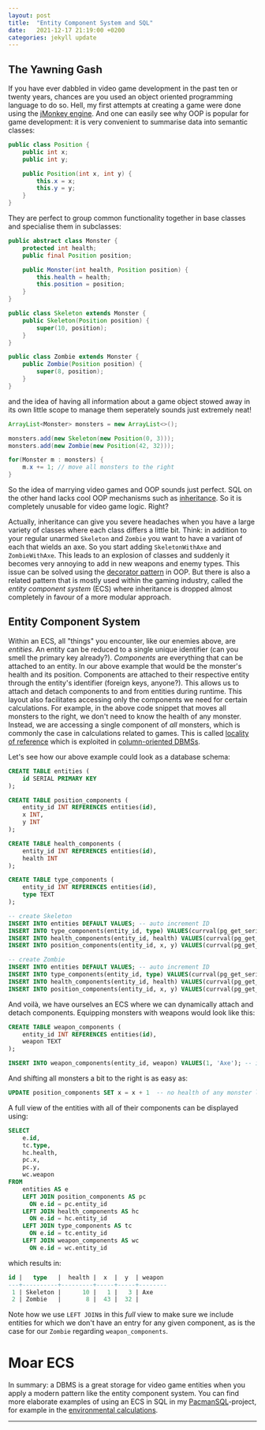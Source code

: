 ```yaml
---
layout: post
title:  "Entity Component System and SQL"
date:   2021-12-17 21:19:00 +0200
categories: jekyll update
---
```


## The Yawning Gash
If you have ever dabbled in video game development in the past ten or twenty years, chances are you used an object oriented programming language to do so. Hell, my first attempts at creating a game were done using the [jMonkey engine](jmonkey). And one can easily see why OOP is popular for game development: it is very convenient to summarise data into semantic classes:

```java
public class Position {
    public int x;
    public int y;

    public Position(int x, int y) {
        this.x = x;
        this.y = y;
    }
}
```

They are perfect to group common functionality together in base classes and specialise them in subclasses:


```java
public abstract class Monster {
    protected int health;
    public final Position position;

    public Monster(int health, Position position) {
        this.health = health;
        this.position = position;
    }
}

public class Skeleton extends Monster {
    public Skeleton(Position position) {
        super(10, position);
    }
}

public class Zombie extends Monster {
    public Zombie(Position position) {
        super(8, position);
    }
}

``` 

and the idea of having all information about a game object stowed away in its own little scope to manage them seperately sounds just extremely neat!

```java
ArrayList<Monster> monsters = new ArrayList<>();

monsters.add(new Skeleton(new Position(0, 3)));
monsters.add(new Zombie(new Position(42, 32)));

for(Monster m : monsters) {
    m.x += 1; // move all monsters to the right
}

```

So the idea of marrying video games and OOP sounds just perfect. SQL on the other hand lacks cool OOP mechanisms such as [inheritance](impedance). So it is completely unusable for video game logic. Right?

Actually, inheritance can give you severe headaches when you have a large variety of classes where each class differs a little bit. Think: in addition to your regular unarmed `Skeleton` and `Zombie` you want to have a variant of each that wields an axe. So you start adding `SkeletonWithAxe` and `ZombieWithAxe`. This leads to an explosion of classes and suddenly it becomes very annoying to add in new weapons and enemy types. This issue can be solved using the [decorator pattern](decorator) in OOP. But there is also a related pattern that is mostly used within the gaming industry, called the _entity component system_ (ECS) where inheritance is dropped almost completely in favour of a more modular approach.

## Entity Component System
Within an ECS, all "things" you encounter, like our enemies above, are _entities_. An entity can be reduced to a single unique identifier (can you smell the primary key already?). _Components_ are everything that can be attached to an entity. In our above example that would be the monster's health and its position. Components are attached to their respective entity through the entity's identifier (foreign keys, anyone?). This allows us to attach and detach components to and from entities during runtime. This layout also facilitates accessing only the components we need for certain calculations. For example, in the above code snippet that moves all monsters to the right, we don't need to know the health of any monster. Instead, we are accessing a single component of _all_ monsters, which is commonly the case in calculations related to games. This is called [locality of reference](https://en.wikipedia.org/wiki/Locality_of_reference) which is exploited in [column-oriented DBMSs](codbms).

Let's see how our above example could look as a database schema:

```sql
CREATE TABLE entities (
    id SERIAL PRIMARY KEY
);

CREATE TABLE position_components (
    entity_id INT REFERENCES entities(id),
    x INT,
    y INT
);

CREATE TABLE health_components (
    entity_id INT REFERENCES entities(id),
    health INT
);

CREATE TABLE type_components (
    entity_id INT REFERENCES entities(id),
    type TEXT
);

-- create Skeleton
INSERT INTO entities DEFAULT VALUES; -- auto increment ID
INSERT INTO type_components(entity_id, type) VALUES(currval(pg_get_serial_sequence('entities', 'id')), 'Skeleton');
INSERT INTO health_components(entity_id, health) VALUES(currval(pg_get_serial_sequence('entities', 'id')), 10);
INSERT INTO position_components(entity_id, x, y) VALUES(currval(pg_get_serial_sequence('entities', 'id')), 0, 3);

-- create Zombie
INSERT INTO entities DEFAULT VALUES; -- auto increment ID
INSERT INTO type_components(entity_id, type) VALUES(currval(pg_get_serial_sequence('entities', 'id')), 'Zombie');
INSERT INTO health_components(entity_id, health) VALUES(currval(pg_get_serial_sequence('entities', 'id')), 8);
INSERT INTO position_components(entity_id, x, y) VALUES(currval(pg_get_serial_sequence('entities', 'id')), 42, 32);
```

And voilà, we have ourselves an ECS where we can dynamically attach and detach components. Equipping monsters with weapons would look like this:

```sql
CREATE TABLE weapon_components (
    entity_id INT REFERENCES entities(id),
    weapon TEXT
);

INSERT INTO weapon_components(entity_id, weapon) VALUES(1, 'Axe'); -- in this case this is the Skeleton's ID, which would be determined dynamically in a real-life scenario
```

And shifting all monsters a bit to the right is as easy as:

```sql
UPDATE position_components SET x = x + 1  -- no health of any monster loaded into memory at all
```

A full view of the entities with all of their components can be displayed using:

```sql
SELECT 
    e.id,
    tc.type,
    hc.health,
    pc.x,
    pc.y,
    wc.weapon
FROM
    entities AS e
    LEFT JOIN position_components AS pc 
      ON e.id = pc.entity_id
    LEFT JOIN health_components AS hc
      ON e.id = hc.entity_id
    LEFT JOIN type_components AS tc
      ON e.id = tc.entity_id
    LEFT JOIN weapon_components AS wc
      ON e.id = wc.entity_id
```

which results in:

```sql
id |   type   |  health |  x  |  y  | weapon
---+----------+---------+-----+-----+--------
 1 | Skeleton |      10 |   1 |   3 | Axe
 2 | Zombie   |       8 |  43 |  32 |  
```


Note how we use `LEFT JOIN`s in this _full_ view to make sure we include entities for which we don't have an entry for any given component, as is the case for our `Zombie` regarding `weapon_components`.

# Moar ECS
In summary: a DBMS is a great storage for video game entities when you apply a modern pattern like the entity component system. You can find more elaborate examples of using an ECS in SQL in my [PacmanSQL](pacmansql)-project, for example in the [environmental calculations](environment-sql).

<hr>

[jmonkey]: https://jmonkeyengine.org/
[decorator]: https://archive.org/details/designpatternsel00gamm/page/174/mode/2up
[lor]: https://archive.org/details/designpatternsel00gamm/page/174/mode/2up
[codbms]: https://en.wikipedia.org/wiki/Column-oriented_DBMS
[impedance]: https://en.wikipedia.org/wiki/Object%E2%80%93relational_impedance_mismatch
[pacmansql]: https://github.com/ogrady/PacmanSQL/
[environment-sql]: https://github.com/ogrady/PacmanSQL/blob/master/backend/src/db/sql/environment.sql